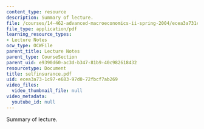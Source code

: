 ```yaml
---
content_type: resource
description: Summary of lecture.
file: /courses/14-462-advanced-macroeconomics-ii-spring-2004/ecea3a731c97e68397d072fbcf7ab269_selfinsurance.pdf
file_type: application/pdf
learning_resource_types:
- Lecture Notes
ocw_type: OCWFile
parent_title: Lecture Notes
parent_type: CourseSection
parent_uid: e9390d60-ac3d-b347-81b9-40c982618432
resourcetype: Document
title: selfinsurance.pdf
uid: ecea3a73-1c97-e683-97d0-72fbcf7ab269
video_files:
  video_thumbnail_file: null
video_metadata:
  youtube_id: null
---
```

Summary of lecture.

